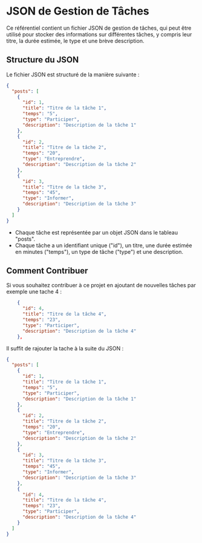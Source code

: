 # JSON de Gestion de Tâches

Ce référentiel contient un fichier JSON de gestion de tâches, qui peut être utilisé pour stocker des informations sur différentes tâches, y compris leur titre, la durée estimée, le type et une brève description.

## Structure du JSON

Le fichier JSON est structuré de la manière suivante :

```json
{
  "posts": [
    {
      "id": 1,
      "title": "Titre de la tâche 1",
      "temps": "5",
      "type": "Participer",
      "description": "Description de la tâche 1"
    },
    {
      "id": 2,
      "title": "Titre de la tâche 2",
      "temps": "20",
      "type": "Entreprendre",
      "description": "Description de la tâche 2"
    },
    {
      "id": 3,
      "title": "Titre de la tâche 3",
      "temps": "45",
      "type": "Informer",
      "description": "Description de la tâche 3"
    }
  ]
}
```

* Chaque tâche est représentée par un objet JSON dans le tableau "posts".
* Chaque tâche a un identifiant unique ("id"), un titre, une durée estimée en minutes ("temps"), un type de tâche ("type") et une description.

## Comment Contribuer

Si vous souhaitez contribuer à ce projet en ajoutant de nouvelles tâches par exemple une tache 4 : 

```json
    {
      "id": 4,
      "title": "Titre de la tâche 4",
      "temps": "23",
      "type": "Participer",
      "description": "Description de la tâche 4"
    },

```
Il suffit de rajouter la tache à la suite du JSON :

```json
{
  "posts": [
    {
      "id": 1,
      "title": "Titre de la tâche 1",
      "temps": "5",
      "type": "Participer",
      "description": "Description de la tâche 1"
    },
    {
      "id": 2,
      "title": "Titre de la tâche 2",
      "temps": "20",
      "type": "Entreprendre",
      "description": "Description de la tâche 2"
    },
    {
      "id": 3,
      "title": "Titre de la tâche 3",
      "temps": "45",
      "type": "Informer",
      "description": "Description de la tâche 3"
    },
    {
      "id": 4,
      "title": "Titre de la tâche 4",
      "temps": "23",
      "type": "Participer",
      "description": "Description de la tâche 4"
    }
  ]
}
```
